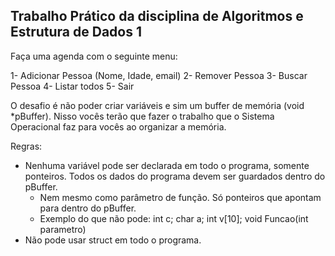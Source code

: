 ## Trabalho Prático da disciplina de Algoritmos e Estrutura de Dados 1

  

Faça uma agenda com o seguinte menu:

1- Adicionar Pessoa (Nome, Idade, email)
2- Remover Pessoa
3- Buscar Pessoa
4- Listar todos
5- Sair

O desafio é não poder criar variáveis e sim um buffer de memória (void *pBuffer). Nisso vocês terão que fazer o trabalho que o Sistema Operacional faz para vocês ao organizar a memória.

Regras:

- Nenhuma variável pode ser declarada em todo o programa, somente ponteiros. Todos os dados do programa devem ser guardados dentro do pBuffer.
	 - Nem mesmo como parâmetro de função. Só ponteiros que apontam para dentro do pBuffer.
	 - Exemplo do que não pode: int c; char a; int v[10]; void Funcao(int parametro)
- Não pode usar struct em todo o programa.
